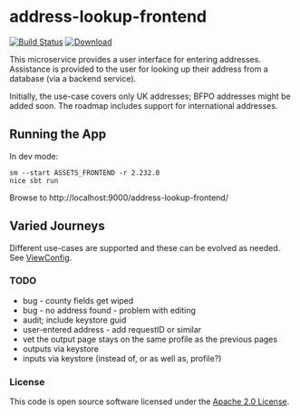 
# address-lookup-frontend

[![Build Status](https://travis-ci.org/hmrc/address-lookup-frontend.svg?branch=master)](https://travis-ci.org/hmrc/address-lookup-frontend) [ ![Download](https://api.bintray.com/packages/hmrc/releases/address-lookup-frontend/images/download.svg) ](https://bintray.com/hmrc/releases/address-lookup-frontend/_latestVersion)

This microservice provides a user interface for entering addresses. Assistance is provided
to the user for looking up their address from a database (via a backend service).

Initially, the use-case covers only UK addresses; BFPO addresses might be added soon.
The roadmap includes support for international addresses.

## Running the App

In dev mode:
```
sm --start ASSETS_FRONTEND -r 2.232.0
nice sbt run
```

Browse to http://localhost:9000/address-lookup-frontend/

## Varied Journeys

Different use-cases are supported and these can be evolved as needed.
See [ViewConfig](https://github.com/hmrc/address-lookup-frontend/blob/master/app/address/uk/ViewConfig.scala).

### TODO

* bug - county fields get wiped
* bug - no address found - problem with editing
* audit; include keystore guid
* user-entered address - add requestID or similar
* vet the output page stays on the same profile as the previous pages
* outputs via keystore
* inputs via keystore (instead of, or as well as, profile?)

### License

This code is open source software licensed under the [Apache 2.0 License]("http://www.apache.org/licenses/LICENSE-2.0.html").
